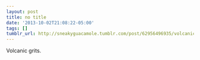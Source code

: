 ```yaml
---
layout: post
title: no title
date: '2013-10-02T21:08:22-05:00'
tags: []
tumblr_url: http://sneakyguacamole.tumblr.com/post/62956496935/volcanicgrits
---
```


    

Volcanic grits.
